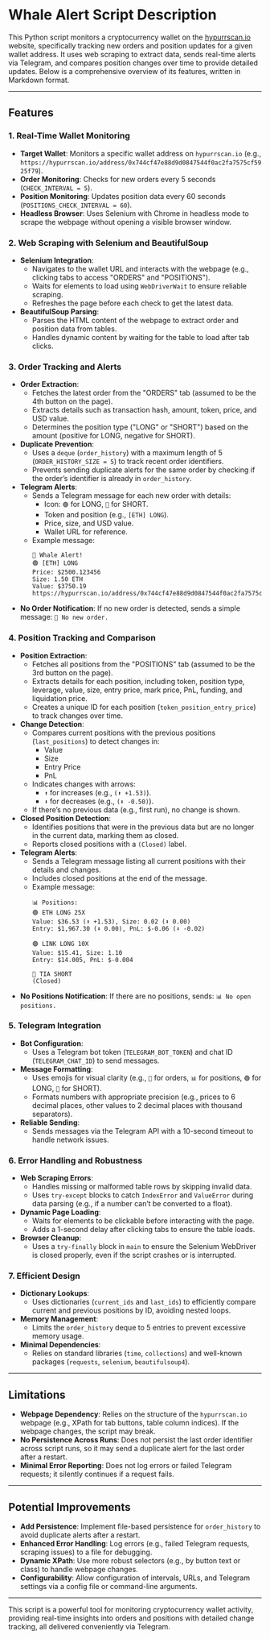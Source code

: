 # Whale Alert Script Description

This Python script monitors a cryptocurrency wallet on the [hypurrscan.io](https://hypurrscan.io) website, specifically tracking new orders and position updates for a given wallet address. It uses web scraping to extract data, sends real-time alerts via Telegram, and compares position changes over time to provide detailed updates. Below is a comprehensive overview of its features, written in Markdown format.

---

## Features

### 1. **Real-Time Wallet Monitoring**
- **Target Wallet**: Monitors a specific wallet address on `hypurrscan.io` (e.g., `https://hypurrscan.io/address/0x744cf47e88d9d0847544f0ac2fa7575cf5925f79`).
- **Order Monitoring**: Checks for new orders every 5 seconds (`CHECK_INTERVAL = 5`).
- **Position Monitoring**: Updates position data every 60 seconds (`POSITIONS_CHECK_INTERVAL = 60`).
- **Headless Browser**: Uses Selenium with Chrome in headless mode to scrape the webpage without opening a visible browser window.

### 2. **Web Scraping with Selenium and BeautifulSoup**
- **Selenium Integration**:
  - Navigates to the wallet URL and interacts with the webpage (e.g., clicking tabs to access "ORDERS" and "POSITIONS").
  - Waits for elements to load using `WebDriverWait` to ensure reliable scraping.
  - Refreshes the page before each check to get the latest data.
- **BeautifulSoup Parsing**:
  - Parses the HTML content of the webpage to extract order and position data from tables.
  - Handles dynamic content by waiting for the table to load after tab clicks.

### 3. **Order Tracking and Alerts**
- **Order Extraction**:
  - Fetches the latest order from the "ORDERS" tab (assumed to be the 4th button on the page).
  - Extracts details such as transaction hash, amount, token, price, and USD value.
  - Determines the position type ("LONG" or "SHORT") based on the amount (positive for LONG, negative for SHORT).
- **Duplicate Prevention**:
  - Uses a `deque` (`order_history`) with a maximum length of 5 (`ORDER_HISTORY_SIZE = 5`) to track recent order identifiers.
  - Prevents sending duplicate alerts for the same order by checking if the order’s identifier is already in `order_history`.
- **Telegram Alerts**:
  - Sends a Telegram message for each new order with details:
    - Icon: `🟢` for LONG, `🔴` for SHORT.
    - Token and position (e.g., `[ETH] LONG`).
    - Price, size, and USD value.
    - Wallet URL for reference.
  - Example message:
    ```
    🚨 Whale Alert!
    🟢 [ETH] LONG
    Price: $2500.123456
    Size: 1.50 ETH
    Value: $3750.19
    https://hypurrscan.io/address/0x744cf47e88d9d0847544f0ac2fa7575cf5925f79
    ```
- **No Order Notification**: If no new order is detected, sends a simple message: `🐋 No new order.`

### 4. **Position Tracking and Comparison**
- **Position Extraction**:
  - Fetches all positions from the "POSITIONS" tab (assumed to be the 3rd button on the page).
  - Extracts details for each position, including token, position type, leverage, value, size, entry price, mark price, PnL, funding, and liquidation price.
  - Creates a unique ID for each position (`token_position_entry_price`) to track changes over time.
- **Change Detection**:
  - Compares current positions with the previous positions (`last_positions`) to detect changes in:
    - Value
    - Size
    - Entry Price
    - PnL
  - Indicates changes with arrows:
    - `⬆` for increases (e.g., `(⬆ +1.53)`).
    - `⬇` for decreases (e.g., `(⬇ -0.50)`).
  - If there’s no previous data (e.g., first run), no change is shown.
- **Closed Position Detection**:
  - Identifies positions that were in the previous data but are no longer in the current data, marking them as closed.
  - Reports closed positions with a `(Closed)` label.
- **Telegram Alerts**:
  - Sends a Telegram message listing all current positions with their details and changes.
  - Includes closed positions at the end of the message.
  - Example message:
    ```
    📊 Positions:
    🟢 ETH LONG 25X
    Value: $36.53 (⬆ +1.53), Size: 0.02 (⬇ 0.00)
    Entry: $1,967.30 (⬇ 0.00), PnL: $-0.06 (⬇ -0.02)

    🟢 LINK LONG 10X
    Value: $15.41, Size: 1.10
    Entry: $14.005, PnL: $-0.004

    🔴 TIA SHORT
    (Closed)
    ```
- **No Positions Notification**: If there are no positions, sends: `📊 No open positions.`

### 5. **Telegram Integration**
- **Bot Configuration**:
  - Uses a Telegram bot token (`TELEGRAM_BOT_TOKEN`) and chat ID (`TELEGRAM_CHAT_ID`) to send messages.
- **Message Formatting**:
  - Uses emojis for visual clarity (e.g., `🚨` for orders, `📊` for positions, `🟢` for LONG, `🔴` for SHORT).
  - Formats numbers with appropriate precision (e.g., prices to 6 decimal places, other values to 2 decimal places with thousand separators).
- **Reliable Sending**:
  - Sends messages via the Telegram API with a 10-second timeout to handle network issues.

### 6. **Error Handling and Robustness**
- **Web Scraping Errors**:
  - Handles missing or malformed table rows by skipping invalid data.
  - Uses `try-except` blocks to catch `IndexError` and `ValueError` during data parsing (e.g., if a number can’t be converted to a float).
- **Dynamic Page Loading**:
  - Waits for elements to be clickable before interacting with the page.
  - Adds a 1-second delay after clicking tabs to ensure the table loads.
- **Browser Cleanup**:
  - Uses a `try-finally` block in `main` to ensure the Selenium WebDriver is closed properly, even if the script crashes or is interrupted.

### 7. **Efficient Design**
- **Dictionary Lookups**:
  - Uses dictionaries (`current_ids` and `last_ids`) to efficiently compare current and previous positions by ID, avoiding nested loops.
- **Memory Management**:
  - Limits the `order_history` deque to 5 entries to prevent excessive memory usage.
- **Minimal Dependencies**:
  - Relies on standard libraries (`time`, `collections`) and well-known packages (`requests`, `selenium`, `beautifulsoup4`).

---

## Limitations
- **Webpage Dependency**: Relies on the structure of the `hypurrscan.io` webpage (e.g., XPath for tab buttons, table column indices). If the webpage changes, the script may break.
- **No Persistence Across Runs**: Does not persist the last order identifier across script runs, so it may send a duplicate alert for the last order after a restart.
- **Minimal Error Reporting**: Does not log errors or failed Telegram requests; it silently continues if a request fails.

---

## Potential Improvements
- **Add Persistence**: Implement file-based persistence for `order_history` to avoid duplicate alerts after a restart.
- **Enhanced Error Handling**: Log errors (e.g., failed Telegram requests, scraping issues) to a file for debugging.
- **Dynamic XPath**: Use more robust selectors (e.g., by button text or class) to handle webpage changes.
- **Configurability**: Allow configuration of intervals, URLs, and Telegram settings via a config file or command-line arguments.

---

This script is a powerful tool for monitoring cryptocurrency wallet activity, providing real-time insights into orders and positions with detailed change tracking, all delivered conveniently via Telegram.

